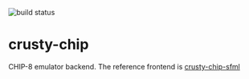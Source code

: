 ![build status](https://travis-ci.org/crumblingstatue/crusty-chip.svg?branch=master)

crusty-chip
===========

CHIP-8 emulator backend.
The reference frontend is [crusty-chip-sfml](https://github.com/crumblingstatue/crusty-chip-sfml)

